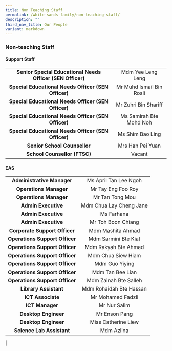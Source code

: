 ```yaml
---
title: Non Teaching Staff
permalink: /white-sands-family/non-teaching-staff/
description: ""
third_nav_title: Our People
variant: markdown
---
```

### **Non-teaching Staff**
#### **Support Staff**

|  |  |
|:---:|:---:|
| **Senior Special Educational Needs Officer (SEN Officer)** | Mdm Yee Leng Leng |
| **Special Educational Needs Officer (SEN Officer)** | Mr Muhd Ismail Bin Rosli |
| **Special Educational Needs Officer (SEN Officer)** | Mr Zuhri Bin Shariff |
| **Special Educational Needs Officer (SEN Officer)** | Ms Samirah Bte Mohd Noh |
| **Special Educational Needs Officer (SEN Officer)** | Ms Shim Bao Ling |
| **Senior School Counsellor** | Mrs Han Pei Yuan |
| **School Counsellor (FTSC)** | Vacant|


#### **EAS**

|  |  |
|:---:|:---:|
| **Administrative Manager** | Ms April Tan Lee Ngoh |
| **Operations Manager** | Mr Tay Eng Foo Roy |
| **Operations Manager** | Mr Tan Tong Mou |
| **Admin Executive** | Mdm Chua Lay Cheng Jane |
| **Admin Executive** | Ms Farhana  |
| **Admin Executive** | Mr Toh Boon Chiang  |
| **Corporate Support Officer** | Mdm Mashita Ahmad  |
| **Operations Support Officer** | Mdm Sarmini Bte Kiat |
| **Operations Support Officer** | Mdm Rakyah Bte Ahmad |
| **Operations Support Officer** | Mdm Chua Siew Hiam |
| **Operations Support Officer** | Mdm Guo Yiying |
| **Operations Support Officer** | Mdm Tan Bee Lian |
| **Operations Support Officer** | Mdm Zainah Bte Salleh |
| **Library Assistant** | Mdm Rohaidah Bte Hassan |
| **ICT Associate** | Mr Mohamed Fadzli |
| **ICT Manager** | Mr Nur Salim |
| **Desktop Engineer** | Mr Enson Pang |
| **Desktop Engineer** | Miss Catherine Liew |
| **Science Lab Assistant** | Mdm Azlina |
|